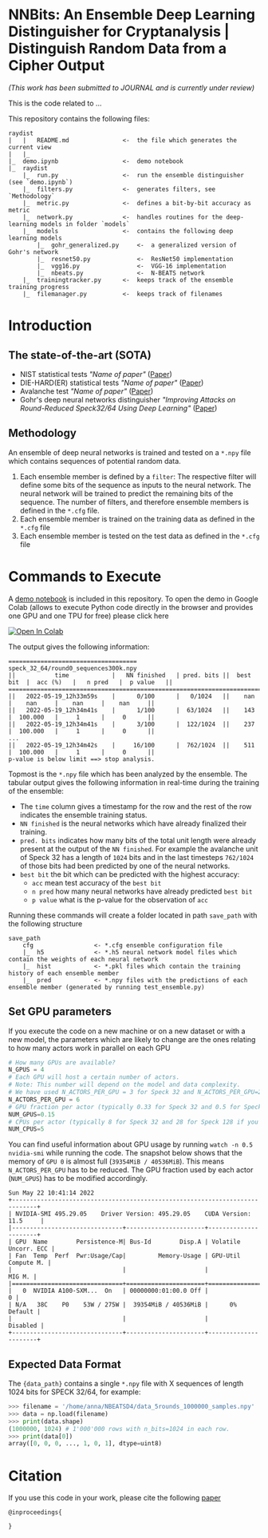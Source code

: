 # NNBits: An Ensemble Deep Learning Distinguisher for Cryptanalysis | Distinguish Random Data from a Cipher Output

_(This work has been submitted to JOURNAL and is currently under review)_

This is the code related to …

This repository contains the following files:
```
raydist
|   |   README.md               <-  the file which generates the current view
|   |_
|_  demo.ipynb                  <-  demo notebook
|_  raydist
    |_  run.py                  <-  run the ensemble distinguisher (see `demo.ipynb`) 
    |_  filters.py              <-  generates filters, see `Methodology` 
    |_  metric.py               <-  defines a bit-by-bit accuracy as metric
    |_  network.py              <-  handles routines for the deep-learning models in folder `models`
    |_  models                  <-  contains the following deep learning models
        |_  gohr_generalized.py     <-  a generalized version of Gohr's network
        |_  resnet50.py             <-  ResNet50 implementation 
        |_  vgg16.py                <-  VGG-16 implementation
        |_  nbeats.py               <-  N-BEATS network 
    |_  trainingtracker.py      <-  keeps track of the ensemble training progress
    |_  filemanager.py          <-  keeps track of filenames
```

# Introduction 

The state-of-the-art (SOTA)
----
* NIST statistical tests _"Name of paper"_  ([Paper](https://))
* DIE-HARD(ER) statistical tests _"Name of paper"_  ([Paper](https://))
* Avalanche test _"Name of paper"_  ([Paper](https://)) 
* Gohr's deep neural networks distinguisher _"Improving Attacks on Round-Reduced Speck32/64 Using Deep Learning"_  ([Paper](https://doi.org/10.1007/978-3-030-26951-7_6.))

Methodology 
----

An ensemble of deep neural networks is trained and tested on a `*.npy` file which contains sequences of potential random data.  

1. Each ensemble member is defined by a `filter`: The respective filter will define some bits of the sequence as inputs to the neural network. The neural network will be trained to predict the remaining bits of the sequence. The number of filters, and therefore ensemble members is defined in the `*.cfg` file. 
2. Each ensemble member is trained on the training data as defined in the `*.cfg` file 
3. Each ensemble member is tested on the test data as defined in the `*.cfg` file 

# Commands to Execute

A [demo notebook](demo.ipynb) is included in this repository. To open the demo in Google Colab (allows to execute Python code directly in the browser and provides one GPU and one TPU for free) please click here

[![Open In Colab](https://colab.research.google.com/assets/colab-badge.svg)](https://colab.research.google.com/github/Crypto-TII/nbeats_statistical_test/blob/main/demo.ipynb)

The output gives the following information:
```
====================================
speck_32_64/round0_sequences300k.npy
||           time            |   NN finished   | pred. bits ||  best bit  |  acc (%)   |   n pred   |  p value   ||
===================================================================================================================
||   2022-05-19_12h33m59s    |      0/100      |   0/1024   ||    nan     |    nan     |    nan     |    nan     ||
||   2022-05-19_12h34m41s    |      1/100      |  63/1024   ||    143     |  100.000   |     1      |     0      ||
||   2022-05-19_12h34m41s    |      3/100      |  122/1024  ||    237     |  100.000   |     1      |     0      ||
...
||   2022-05-19_12h34m42s    |     16/100      |  762/1024  ||    511     |  100.000   |     1      |     0      ||
p-value is below limit ==> stop analysis.
```
Topmost is the `*.npy` file which has been analyzed by the ensemble. 
The tabular output gives the following information in real-time during the training of the ensemble:
* The `time` column gives a timestamp for the row and the rest of the row indicates the ensemble training status. 
* `NN finished` is the neural networks which have already finalized their training. 
*  `pred. bits` indicates how many bits of the total unit length were already present at the output of the `NN finished`. For example the avalanche unit of Speck 32 has a length of `1024` bits and in the last timesteps `762/1024` of those bits had been predicted by one of the neural networks.
* `best bit` the bit which can be predicted with the highest accuracy:
    * `acc` mean test accuracy of the `best bit` 
    * `n pred` how many neural networks have already predicted `best bit`
    * `p value` what is the p-value for the observation of `acc` 

Running these commands will create a folder located in path `save_path` with the following structure
```
save_path
    cfg                 <- *.cfg ensemble configuration file
    |_  h5              <- *.h5 neural network model files which contain the weights of each neural network
    |_  hist            <- *.pkl files which contain the training history of each ensemble member 
    |_  pred            <- *.npy files with the predictions of each ensemble member (generated by running test_ensemble.py)
```
## Set GPU parameters

If you execute the code on a new machine or on a new dataset or with a new model, the parameters which are likely to change are the ones relating to how many actors work in parallel on each GPU

```python
# How many GPUs are available?
N_GPUS = 4 
# Each GPU will host a certain number of actors. 
# Note: This number will depend on the model and data complexity. 
# We have used N_ACTORS_PER_GPU = 3 for Speck 32 and N_ACTORS_PER_GPU=2 for Speck 128.
N_ACTORS_PER_GPU = 6 
# GPU fraction per actor (typically 0.33 for Speck 32 and 0.5 for Speck 128 for GPUs with 40GB memory per GPU):
NUM_GPUS=0.15
# CPUs per actor (typically 8 for Speck 32 and 28 for Speck 128 if you have 128 CPU cores available):
NUM_CPUS=5
```

You can find useful information about GPU usage by running `watch -n 0.5 nvidia-smi` while running the code. 
The snapshot below shows that the memory of `GPU 0` is almost full (`39354MiB / 40536MiB`). This means `N_ACTORS_PER_GPU` has to be reduced. 
The GPU fraction used by each actor (`NUM_GPUS`) has to be modified accordingly.
```
Sun May 22 10:41:14 2022
+-----------------------------------------------------------------------------+
| NVIDIA-SMI 495.29.05    Driver Version: 495.29.05    CUDA Version: 11.5     |
|-------------------------------+----------------------+----------------------+
| GPU  Name        Persistence-M| Bus-Id        Disp.A | Volatile Uncorr. ECC |
| Fan  Temp  Perf  Pwr:Usage/Cap|         Memory-Usage | GPU-Util  Compute M. |
|                               |                      |               MIG M. |
|===============================+======================+======================|
|   0  NVIDIA A100-SXM...  On   | 00000000:01:00.0 Off |                    0 |
| N/A   38C    P0    53W / 275W |  39354MiB / 40536MiB |      0%      Default |
|                               |                      |             Disabled |
+-------------------------------+----------------------+----------------------+
```

## Expected Data Format
The `{data_path}` contains a single `*.npy` file with X sequences of length 1024 bits for SPECK 32/64, for example:
```python 
>>> filename = '/home/anna/NBEATSD4/data_5rounds_1000000_samples.npy'
>>> data = np.load(filename)
>>> print(data.shape)
(1000000, 1024) # 1'000'000 rows with n_bits=1024 in each row.
>>> print(data[0])
array([0, 0, 0, ..., 1, 0, 1], dtype=uint8)
```

# Citation
If you use this code in your work, please cite the following [paper]()
```
@inproceedings{

}
```
